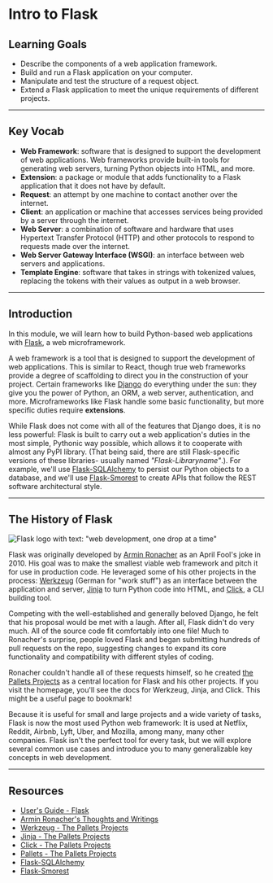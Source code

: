 # Intro to Flask

## Learning Goals

- Describe the components of a web application framework.
- Build and run a Flask application on your computer.
- Manipulate and test the structure of a request object.
- Extend a Flask application to meet the unique requirements of different
  projects.

---

## Key Vocab

- **Web Framework**: software that is designed to support the development of web
  applications. Web frameworks provide built-in tools for generating web
  servers, turning Python objects into HTML, and more.
- **Extension**: a package or module that adds functionality to a Flask
  application that it does not have by default.
- **Request**: an attempt by one machine to contact another over the internet.
- **Client**: an application or machine that accesses services being provided by
  a server through the internet.
- **Web Server**: a combination of software and hardware that uses Hypertext
  Transfer Protocol (HTTP) and other protocols to respond to requests made over
  the internet.
- **Web Server Gateway Interface (WSGI)**: an interface between web servers and
  applications.
- **Template Engine**: software that takes in strings with tokenized values,
  replacing the tokens with their values as output in a web browser.

---

## Introduction

In this module, we will learn how to build Python-based web applications with
[Flask](https://flask.palletsprojects.com/en/3.0.x/), a web microframework.

A web framework is a tool that is designed to support the development of web
applications. This is similar to React, though true web frameworks provide a
degree of scaffolding to direct you in the construction of your project. Certain
frameworks like [Django](https://www.djangoproject.com/) do everything under the
sun: they give you the power of Python, an ORM, a web server, authentication,
and more. Microframeworks like Flask handle some basic functionality, but more
specific duties require **extensions**.

While Flask does not come with all of the features that Django does, it is no
less powerful: Flask is built to carry out a web application's duties in the
most simple, Pythonic way possible, which allows it to cooperate with almost any
PyPI library. (That being said, there are still Flask-specific versions of these
libraries- usually named _"Flask-Libraryname"_.). For example, we'll use
[Flask-SQLAlchemy](https://flask-sqlalchemy.palletsprojects.com/en/3.1.x/) to
persist our Python objects to a database, and we'll use
[Flask-Smorest](https://flask-smorest.readthedocs.io/en/latest/) to create APIs
that follow the REST software architectural style.

---

## The History of Flask

![Flask logo with text: "web development, one drop at a time"](https://curriculum-content.s3.amazonaws.com/python/FlaskLogo.png "flask logo")

Flask was originally developed by [Armin Ronacher][armron] as an April Fool's
joke in 2010. His goal was to make the smallest viable web framework and pitch
it for use in production code. He leveraged some of his other projects in the
process: [Werkzeug][werk] (German for "work stuff") as an interface between the
application and server, [Jinja][jinja] to turn Python code into HTML, and
[Click][click], a CLI building tool.

Competing with the well-established and generally beloved Django, he felt that
his proposal would be met with a laugh. After all, Flask didn't do very much.
All of the source code fit comfortably into one file! Much to Ronacher's
surprise, people loved Flask and began submitting hundreds of pull requests on
the repo, suggesting changes to expand its core functionality and compatibility
with different styles of coding.

Ronacher couldn't handle all of these requests himself, so he created [the
Pallets Projects][pp] as a central location for Flask and his other projects. If
you visit the homepage, you'll see the docs for Werkzeug, Jinja, and Click. This
might be a useful page to bookmark!

Because it is useful for small and large projects and a wide variety of tasks,
Flask is now the most used Python web framework: It is used at Netflix, Reddit,
Airbnb, Lyft, Uber, and Mozilla, among many, many other companies. Flask isn't
the perfect tool for every task, but we will explore several common use cases
and introduce you to many generalizable key concepts in web development.

---

## Resources

- [User's Guide - Flask][flask]
- [Armin Ronacher's Thoughts and Writings][armron]
- [Werkzeug - The Pallets Projects][werk]
- [Jinja - The Pallets Projects][jinja]
- [Click - The Pallets Projects][click]
- [Pallets - The Pallets Projects][pp]
- [Flask-SQLAlchemy][flask-sqlalchemy]
- [Flask-Smorest][flask-smorest]

[flask]: https://flask.palletsprojects.com/en/3.0.x/
[armron]: https://lucumr.pocoo.org/
[werk]: https://palletsprojects.com/p/werkzeug/
[jinja]: https://palletsprojects.com/p/jinja/
[click]: https://palletsprojects.com/p/click/
[pp]: https://palletsprojects.com/
[flask-sqlalchemy]: https://flask-sqlalchemy.palletsprojects.com/en/3.1.x/
[flask-smorest]: https://flask-smorest.readthedocs.io/en/latest/
